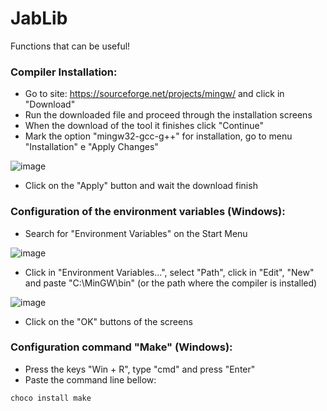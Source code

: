 # JabLib

Functions that can be useful!

### Compiler Installation:

- Go to site: https://sourceforge.net/projects/mingw/ and click in "Download"
- Run the downloaded file and proceed through the installation screens
- When the download of the tool it finishes click "Continue"
- Mark the option "mingw32-gcc-g++" for installation, go to menu "Installation" e "Apply Changes"

![image](https://user-images.githubusercontent.com/62864819/125217377-dd421780-e296-11eb-8a96-f196ce1f3084.png)

- Click on the "Apply" button and wait the download finish


### Configuration of the environment variables (Windows):

- Search for "Environment Variables" on the Start Menu

![image](https://user-images.githubusercontent.com/62864819/125222676-d7513400-e2a0-11eb-9da2-0d24fb10c77d.png)

- Click in "Environment Variables...", select "Path", click in "Edit", "New" and paste "C:\MinGW\bin" (or the path where the compiler is installed)

![image](https://user-images.githubusercontent.com/62864819/125222338-306c9800-e2a0-11eb-9a90-d44d315359db.png)

- Click on the "OK" buttons of the screens


### Configuration command "Make" (Windows):

- Press the keys "Win + R", type "cmd" and press "Enter"
- Paste the command line bellow:

<code>choco install make</code>
